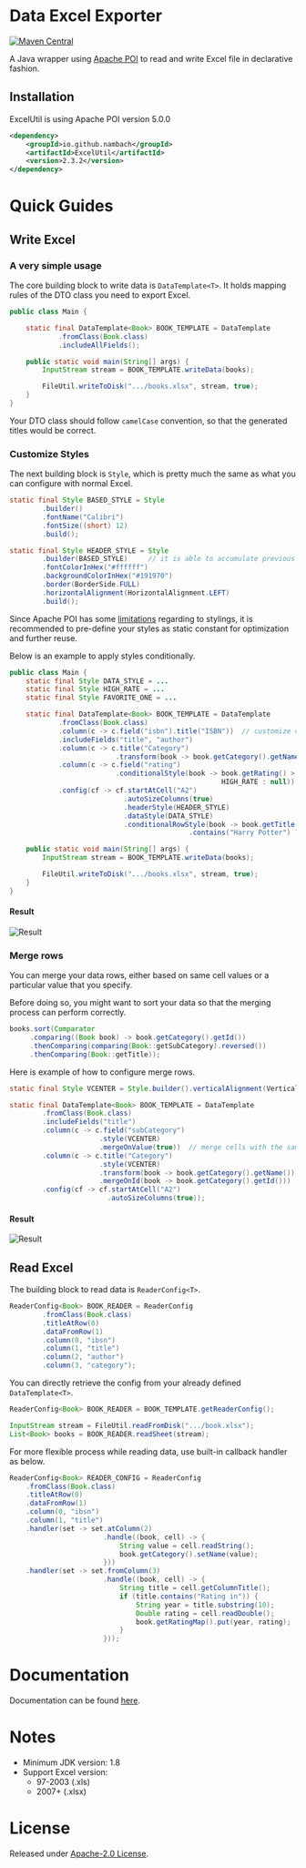 # Data Excel Exporter

[![Maven Central](https://img.shields.io/maven-central/v/io.github.nambach/ExcelUtil?versionPrefix=2&versionSuffix=.3.2)](https://mvnrepository.com/artifact/io.github.nambach/ExcelUtil)

A Java wrapper using [Apache POI](http://poi.apache.org/components/spreadsheet/quick-guide.html) to read and write Excel file in declarative fashion.

## Installation

ExcelUtil is using Apache POI version 5.0.0

```xml
<dependency>
    <groupId>io.github.nambach</groupId>
    <artifactId>ExcelUtil</artifactId>
    <version>2.3.2</version>
</dependency>
```

# Quick Guides

## Write Excel

### **A very simple usage**

The core building block to write data is `DataTemplate<T>`. It holds mapping rules of the DTO class you need to export Excel.

```java
public class Main {

    static final DataTemplate<Book> BOOK_TEMPLATE = DataTemplate
            .fromClass(Book.class)
            .includeAllFields();

    public static void main(String[] args) {
        InputStream stream = BOOK_TEMPLATE.writeData(books);

        FileUtil.writeToDisk(".../books.xlsx", stream, true);
    }
}
```

Your DTO class should follow `camelCase` convention, so that the generated titles would be correct.

### **Customize Styles**

The next building block is `Style`, which is pretty much the same as what you can configure with normal Excel.

```java
static final Style BASED_STYLE = Style
        .builder()
        .fontName("Calibri")
        .fontSize((short) 12)
        .build();

static final Style HEADER_STYLE = Style
        .builder(BASED_STYLE)     // it is able to accumulate previous style
        .fontColorInHex("#ffffff")
        .backgroundColorInHex("#191970")
        .border(BorderSide.FULL)
        .horizontalAlignment(HorizontalAlignment.LEFT)
        .build();
```

Since Apache POI has some [limitations](http://poi.apache.org/apidocs/dev/org/apache/poi/ss/SpreadsheetVersion.html#EXCEL97) regarding to stylings, it is recommended to pre-define your styles as static constant for optimization and further reuse.

Below is an example to apply styles conditionally.

```java
public class Main {
    static final Style DATA_STYLE = ...
    static final Style HIGH_RATE = ...
    static final Style FAVORITE_ONE = ...

    static final DataTemplate<Book> BOOK_TEMPLATE = DataTemplate
            .fromClass(Book.class)
            .column(c -> c.field("isbn").title("ISBN"))  // customize column title
            .includeFields("title", "author")
            .column(c -> c.title("Category")
                          .transform(book -> book.getCategory().getName()))  // derive new column
            .column(c -> c.field("rating")
                          .conditionalStyle(book -> book.getRating() > 4 ?  // styles with conditions
                                                    HIGH_RATE : null))
            .config(cf -> cf.startAtCell("A2")
                            .autoSizeColumns(true)
                            .headerStyle(HEADER_STYLE)
                            .dataStyle(DATA_STYLE)
                            .conditionalRowStyle(book -> book.getTitle() // selective styling
                                            .contains("Harry Potter") ? FAVORITE_ONE : null));

    public static void main(String[] args) {
        InputStream stream = BOOK_TEMPLATE.writeData(books);

        FileUtil.writeToDisk(".../books.xlsx", stream, true);
    }
}
```

#### Result

![Result](https://raw.githubusercontent.com/nambach/ExcelUtil/master/wiki/img/custom-styles.png)

### **Merge rows**

You can merge your data rows, either based on same cell values or a particular value that you specify.

Before doing so, you might want to sort your data so that the merging process can perform correctly.

```java
books.sort(Comparator
     .comparing((Book book) -> book.getCategory().getId())
     .thenComparing(comparing(Book::getSubCategory).reversed())
     .thenComparing(Book::getTitle));
```

Here is example of how to configure merge rows.

```java
static final Style VCENTER = Style.builder().verticalAlignment(VerticalAlignment.CENTER).build();

static final DataTemplate<Book> BOOK_TEMPLATE = DataTemplate
        .fromClass(Book.class)
        .includeFields("title")
        .column(c -> c.field("subCategory")
                      .style(VCENTER)
                      .mergeOnValue(true))  // merge cells with the same value consecutively
        .column(c -> c.title("Category")
                      .style(VCENTER)
                      .transform(book -> book.getCategory().getName())
                      .mergeOnId(book -> book.getCategory().getId()))  // merge on derived value
        .config(cf -> cf.startAtCell("A2")
                        .autoSizeColumns(true));
```

#### Result

![Result](https://raw.githubusercontent.com/nambach/ExcelUtil/master/wiki/img/merge-rows.png)

## Read Excel

The building block to read data is `ReaderConfig<T>`.

```java
ReaderConfig<Book> BOOK_READER = ReaderConfig
        .fromClass(Book.class)
        .titleAtRow(0)
        .dataFromRow(1)
        .column(0, "ibsn")
        .column(1, "title")
        .column(2, "author")
        .column(3, "category");
```

You can directly retrieve the config from your already defined `DataTemplate<T>`.

```java
ReaderConfig<Book> BOOK_READER = BOOK_TEMPLATE.getReaderConfig();

InputStream stream = FileUtil.readFromDisk(".../book.xlsx");
List<Book> books = BOOK_READER.readSheet(stream);
```

For more flexible process while reading data, use built-in callback handler as below.

```java
ReaderConfig<Book> READER_CONFIG = ReaderConfig
    .fromClass(Book.class)
    .titleAtRow(0)
    .dataFromRow(1)
    .column(0, "ibsn")
    .column(1, "title")
    .handler(set -> set.atColumn(2)
                       .handle((book, cell) -> {
                           String value = cell.readString();
                           book.getCategory().setName(value);
                       }))
    .handler(set -> set.fromColumn(3)
                       .handle((book, cell) -> {
                           String title = cell.getColumnTitle();
                           if (title.contains("Rating in")) {
                               String year = title.substring(10);
                               Double rating = cell.readDouble();
                               book.getRatingMap().put(year, rating);
                           }
                       }));
```

# Documentation

Documentation can be found [here](https://www.javadoc.io/doc/io.github.nambach/ExcelUtil/latest/index.html).

# Notes

- Minimum JDK version: 1.8
- Support Excel version:
  - 97-2003 (.xls)
  - 2007+ (.xlsx)

# License

Released under [Apache-2.0 License](http://www.apache.org/licenses/LICENSE-2.0.html).
